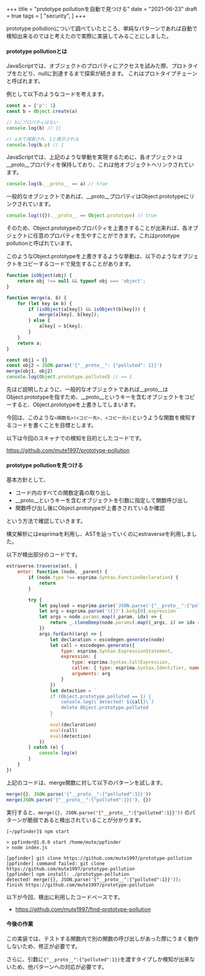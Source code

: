 +++
title = "prototype pollutionを自動で見つける"
date = "2021-06-23"
draft = true
tags = [
    "security",
]
+++

prototype pollutionについて調べていたところ、単純なパターンであれば自動で検知出来るのではと考えたので実際に実装してみることにしました。

#### prototype pollutionとは

JavaScriptでは、オブジェクトのプロパティにアクセスを試みた際、プロトタイプをたどり、nullに到達するまで探索が続きます。
これはプロトタイプチェーンと呼ばれます。

例として以下のようなコードを考えます。

```javascript
const a = {'p': 1}
const b = Object.create(a)

// bにプロパティはない
console.log(b) // {}

// aまで探索され、1と表示される
console.log(b.p) // 1
```

JavaScriptでは、上記のような挙動を実現するために、各オブジェクトは__proto__プロパティを保持しており、これは他オブジェクトへリンクされています。

```javascript
console.log(b.__proto__ == a) // true
```

一般的なオブジェクトであれば、__proto__プロパティはObject.prototypeにリンクされています。

```javascript
console.log(({}).__proto__ == Object.prototype) // true
```

そのため、Object.prototypeのプロパティを上書きすることが出来れば、各オブジェクトに任意のプロパティを生やすことができます。これはprototype pollutionと呼ばれています。

このようなObject.prototypeを上書きするような挙動は、以下のようなオブジェクトをコピーするコードで発生することがあります。

```javascript
function isObject(obj) {
    return obj !== null && typeof obj === 'object';
}

function merge(a, b) {
    for (let key in b) {
        if (isObject(a[key]) && isObject(b[key])) {
            merge(a[key], b[key]);
        } else {
            a[key] = b[key];
        }
    }
    return a;
}
```

```javascript
const obj1 = {}
const obj2 = JSON.parse('{"__proto__": {"polluted": 1}}')
merge(obj1, obj2)
console.log(Object.prototype.polluted) // == 1
```

先ほど説明したように、一般的なオブジェクトであれば__proto__はObject.prototypeを指すため、__proto__というキーを含むオブジェクトをコピーすると、Object.prototypeを上書きしてしまいます。

今回は、このような`<関数名>(<コピー先>, <コピー元>)`というような関数を検知するコードを書くことを目標とします。

以下は今回のスキャナでの検知を目的としたコードです。

https://github.com/mute1997/prototype-pollution

#### prototype pollutionを見つける

基本方針として、
- コード内のすべての関数定義の取り出し
- __proto__というキーを含むオブジェクトを引数に指定して関数呼び出し
- 関数呼び出し後にObject.prototypeが上書きされているか確認

という方法で確認していきます。

構文解析にはesprimaを利用し、ASTを辿っていくのにestraverseを利用しました。

以下が検出部分のコードです。

```javascript
estraverse.traverse(ast, {
	enter: function (node, _parent) {
		if (node.type !== esprima.Syntax.FunctionDeclaration) {
			return
		}

		try {
			let payload = esprima.parse(`JSON.parse('{"__proto__":{"polluted":1}}')`).body[0].expression
			let arg = esprima.parse('({})').body[0].expression
			let args = node.params.map((_param, idx) => {
				return _.cloneDeep(node.params).map((_args, i) => idx == i ? payload : arg)
			})
			args.forEach((arg) => {
				let declaration = escodegen.generate(node)
				let call = escodegen.generate({
					type: esprima.Syntax.ExpressionStatement,
					expression: {
						type: esprima.Syntax.CallExpression,
						callee: { type: esprima.Syntax.Identifier, name: node.id.name },
						arguments: arg
					}
				})
				let detection = `
				if (Object.prototype.polluted == 1) {
					console.log(\`detected! ${call}\`)
					delete Object.prototype.polluted
				}
				`
				eval(declaration)
				eval(call)
				eval(detection)
			})
		} catch (e) {
			console.log(e)
		}
	}
})
```

上記のコードは、merge関数に対して以下のパターンを試します。

```javascript
merge({}, JSON.parse('{"__proto__":{"polluted":1}}'))
merge(JSON.parse('{"__proto__":{"polluted":1}}'), {})
```

実行すると、`merge({}, JSON.parse('{"__proto__":{"polluted":1}}'))` のパターンが脆弱であると検出されていることが分かります。

```shell
[~/ppfinder]$ npm start

> ppfinder@1.0.0 start /home/mute/ppfinder
> node index.js

[ppfinder] git clone https://github.com/mute1997/prototype-pollution
[ppfinder] command failed: git clone https://github.com/mute1997/prototype-pollution
[ppfinder] npm install: ./prototype-pollution
detected! merge({}, JSON.parse('{"__proto__":{"polluted":1}}'));
finish https://github.com/mute1997/prototype-pollution
```

以下が今回、検出に利用したコードベースです。

- https://github.com/mute1997/find-prototype-pollution

#### 今後の作業

この実装では、テストする関数内で別の関数の呼び出しがあった際にうまく動作しないため、修正が必要です。

さらに、引数に`{"__proto__":{"polluted":1}}`を渡すタイプしか検知が出来ないため、他パターンへの対応が必要です。
